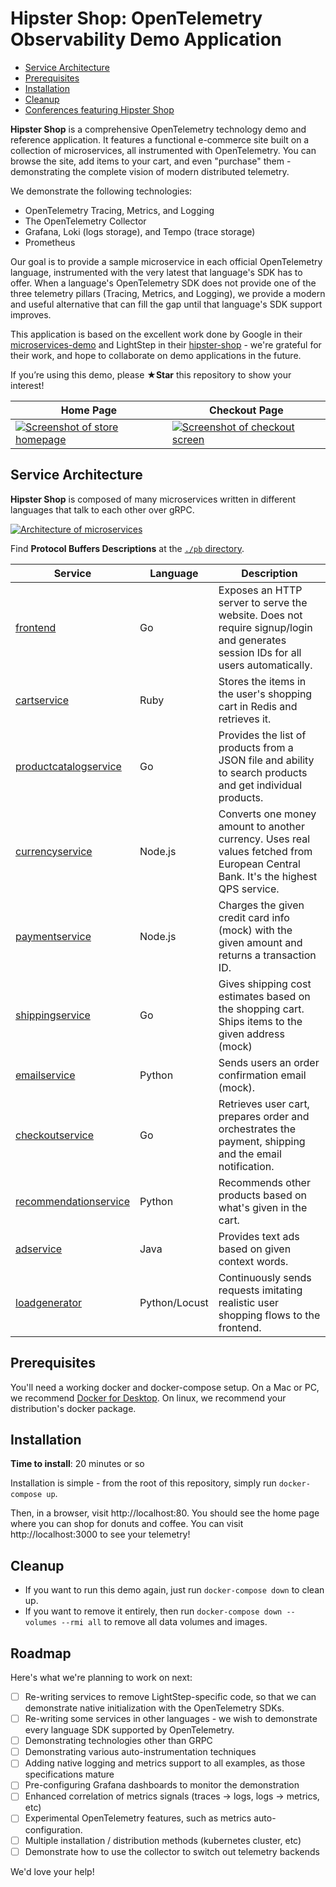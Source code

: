 # Hipster Shop: OpenTelemetry Observability Demo Application

- [Service Architecture](#service-architecture)
- [Prerequisites](#prerequisites)
- [Installation](#installation)
- [Cleanup](#cleanup)
- [Conferences featuring Hipster Shop](#conferences-featuring-hipster-shop)

**Hipster Shop** is a comprehensive OpenTelemetry technology demo and reference application. It features a functional e-commerce site built on a collection of microservices, all instrumented with OpenTelemetry. You can browse the site, add items to your cart, and even "purchase" them - demonstrating the complete vision of modern distributed telemetry.

We demonstrate the following technologies:

- OpenTelemetry Tracing, Metrics, and Logging
- The OpenTelemetry Collector
- Grafana, Loki (logs storage), and Tempo (trace storage)
- Prometheus

Our goal is to provide a sample microservice in each official OpenTelemetry language, instrumented with the very latest that language's SDK has to offer. When a language's OpenTelemetry SDK does not provide one of the three telemetry pillars (Tracing, Metrics, and Logging), we provide a modern and useful alternative that can fill the gap until that language's SDK support improves.

This application is based on the excellent work done by Google in their [microservices-demo](https://github.com/GoogleCloudPlatform/microservices-demo) and LightStep in their [hipster-shop](https://github.com/lightstep/hipster-shop) - we're grateful for their work, and hope to collaborate on demo applications in the future.

If you’re using this demo, please **★Star** this repository to show your interest!

| Home Page                                                                                                         | Checkout Page                                                                                                    |
| ----------------------------------------------------------------------------------------------------------------- | ------------------------------------------------------------------------------------------------------------------ |
| [![Screenshot of store homepage](/docs/img/home-page.png)](./docs/img/hipster-shop-frontend-1.png) | [![Screenshot of checkout screen](./docs/img/checkout-page.png)](./docs/img/hipster-shop-frontend-2.png) |

## Service Architecture

**Hipster Shop** is composed of many microservices written in different
languages that talk to each other over gRPC.

[![Architecture of
microservices](./docs/img/architecture-diagram.png)](./docs/img/architecture-diagram.png)

Find **Protocol Buffers Descriptions** at the [`./pb` directory](./pb).

| Service                                              | Language      | Description                                                                                                                       |
| ---------------------------------------------------- | ------------- | --------------------------------------------------------------------------------------------------------------------------------- |
| [frontend](./src/frontend)                           | Go            | Exposes an HTTP server to serve the website. Does not require signup/login and generates session IDs for all users automatically. |
| [cartservice](./src/cartservice)                     | Ruby          | Stores the items in the user's shopping cart in Redis and retrieves it.                                                           |
| [productcatalogservice](./src/productcatalogservice) | Go            | Provides the list of products from a JSON file and ability to search products and get individual products.                        |
| [currencyservice](./src/currencyservice)             | Node.js       | Converts one money amount to another currency. Uses real values fetched from European Central Bank. It's the highest QPS service. |
| [paymentservice](./src/paymentservice)               | Node.js       | Charges the given credit card info (mock) with the given amount and returns a transaction ID.                                     |
| [shippingservice](./src/shippingservice)             | Go            | Gives shipping cost estimates based on the shopping cart. Ships items to the given address (mock)                                 |
| [emailservice](./src/emailservice)                   | Python        | Sends users an order confirmation email (mock).                                                                                   |
| [checkoutservice](./src/checkoutservice)             | Go            | Retrieves user cart, prepares order and orchestrates the payment, shipping and the email notification.                            |
| [recommendationservice](./src/recommendationservice) | Python        | Recommends other products based on what's given in the cart.                                                                      |
| [adservice](./src/adservice)                         | Java          | Provides text ads based on given context words.                                                                                   |
| [loadgenerator](./src/loadgenerator)                 | Python/Locust | Continuously sends requests imitating realistic user shopping flows to the frontend.                                              |

## Prerequisites

You'll need a working docker and docker-compose setup. On a Mac or PC, we recommend [Docker for Desktop](https://www.docker.com/products/docker-desktop). On linux, we recommend your distribution's docker package.

## Installation

**Time to install**: 20 minutes or so

Installation is simple - from the root of this repository, simply run `docker-compose up`.

Then, in a browser, visit http://localhost:80. You should see the home page where you can shop for donuts and coffee.
You can visit http://localhost:3000 to see your telemetry!

## Cleanup

- If you want to run this demo again, just run `docker-compose down` to clean up.
- If you want to remove it entirely, then run `docker-compose down --volumes --rmi all` to remove all data volumes and images.

## Roadmap

Here's what we're planning to work on next:

- [ ] Re-writing services to remove LightStep-specific code, so that we can demonstrate native initialization with the OpenTelemetry SDKs.
- [ ] Re-writing some services in other languages - we wish to demonstrate every language SDK supported by OpenTelemetry.
- [ ] Demonstrating technologies other than GRPC
- [ ] Demonstrating various auto-instrumentation techniques
- [ ] Adding native logging and metrics support to all examples, as those specifications mature
- [ ] Pre-configuring Grafana dashboards to monitor the demonstration
- [ ] Enhanced correlation of metrics signals (traces -> logs, logs -> metrics, etc)
- [ ] Experimental OpenTelemetry features, such as metrics auto-configuration.
- [ ] Multiple installation / distribution methods (kubernetes cluster, etc)
- [ ] Demonstrate how to use the collector to switch out telemetry backends

We'd love your help!
